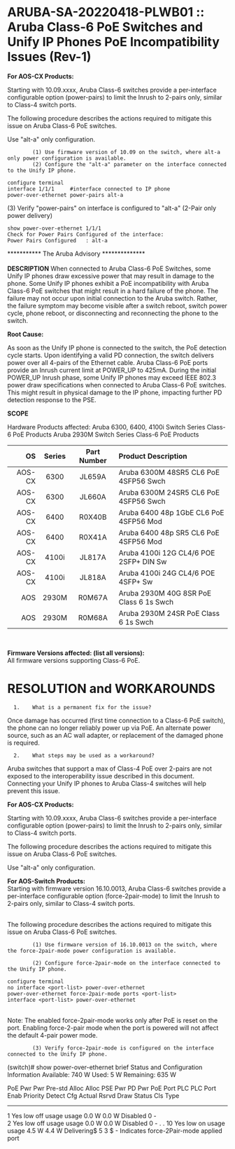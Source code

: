 # ARUBA-SA-20220418-PLWB01 :: Aruba Class-6 PoE Switches and Unify IP Phones PoE Incompatibility Issues (Rev-1)

**For AOS-CX Products:**

Starting with 10.09.xxxx, Aruba Class-6 switches provide a per-interface configurable option (power-pairs) to limit the Inrush to 2-pairs only, similar to Class-4 switch ports.

The following procedure describes the actions required to mitigate this issue on Aruba Class-6 PoE switches.

Use "alt-a" only configuration.

            (1) Use firmware version of 10.09 on the switch, where alt-a only power configuration is available.
            (2) Configure the "alt-a" parameter on the interface connected to the Unify IP phone.
            
```
configure terminal
interface 1/1/1     #interface connected to IP phone
power-over-ethernet power-pairs alt-a
```


(3) Verify "power-pairs" on interface is configured to "alt-a" (2-Pair only power delivery)
```
show power-over-ethernet 1/1/1
Check for Power Pairs Configured of the interface:
Power Pairs Configured   : alt-a
```

*********** The Aruba Advisory **************</br>
</br>
**DESCRIPTION**
When connected to Aruba Class-6 PoE Switches, some Unify IP phones draw excessive power that may result in damage to the phone.
Some Unify IP phones exhibit a PoE incompatibility with Aruba Class-6 PoE switches that might result in a hard failure of the phone. The failure may not occur upon initial connection to the Aruba switch. Rather, the failure symptom may become visible after a switch reboot, switch power cycle, phone reboot, or disconnecting and reconnecting the phone to the switch.

**Root Cause:**

As soon as the Unify IP phone is connected to the switch, the PoE detection cycle starts. Upon identifying a valid PD connection, the switch delivers power over all 4-pairs of the Ethernet cable. Aruba Class-6 PoE ports provide an Inrush current limit at POWER_UP to 425mA.
During the initial POWER_UP Inrush phase, some Unify IP phones may exceed IEEE 802.3 power draw specifications when connected to Aruba Class-6 PoE switches. This might result in physical damage to the IP phone, impacting further PD detection response to the PSE.

 
**SCOPE**

Hardware Products affected:
Aruba 6300, 6400, 4100i Switch Series Class-6 PoE Products
Aruba 2930M Switch Series Class-6 PoE Products </br>

|  OS   | Series | Part Number   | Product Description                |
|-------:|:--------:|:-------------:|:----------------------------------------|
|AOS-CX | 6300     | JL659A       | Aruba 6300M 48SR5 CL6 PoE 4SFP56 Swch   |
|AOS-CX | 6300     | JL660A       | Aruba 6300M 24SR5 CL6 PoE 4SFP56 Swch   |
|AOS-CX | 6400     | R0X40B       | Aruba 6400 48p 1GbE CL6 PoE 4SFP56 Mod  |
|AOS-CX | 6400     | R0X41A       | Aruba 6400 48p SR5 CL6 PoE 4SFP56 Mod   |
|AOS-CX | 4100i    | JL817A       | Aruba 4100i 12G CL4/6 POE 2SFP+ DIN Sw  |
|AOS-CX | 4100i    | JL818A       | Aruba 4100i 24G CL4/6 POE 4SFP+ Sw      |
|AOS    | 2930M    | R0M67A       | Aruba 2930M 40G 8SR PoE Class 6 1s Swch |
|AOS    | 2930M    | R0M68A       | Aruba 2930M 24SR PoE Class 6 1s Swch    |
</br>

**Firmware Versions affected: (list all versions):**
</br>
All firmware versions supporting Class-6 PoE.

# RESOLUTION and WORKAROUNDS

      1.    What is a permanent fix for the issue? 

Once damage has occurred (first time connection to a Class-6 PoE switch), the phone can no longer reliably power up via PoE. An alternate power source, such as an AC wall adapter, or replacement of the damaged phone is required.


      2.    What steps may be used as a workaround?

Aruba switches that support a max of Class-4 PoE over 2-pairs are not exposed to the interoperability issue described in this document. Connecting your Unify IP phones to Aruba Class-4 switches will help prevent this issue.

 

**For AOS-CX Products:**

Starting with 10.09.xxxx, Aruba Class-6 switches provide a per-interface configurable option (power-pairs) to limit the Inrush to 2-pairs only, similar to Class-4 switch ports.

The following procedure describes the actions required to mitigate this issue on Aruba Class-6 PoE switches.

Use "alt-a" only configuration.

**For AOS-Switch Products:**
</br>
Starting with firmware version 16.10.0013, Aruba Class-6 switches provide a per-interface configurable option (force-2pair-mode) to limit the Inrush to 2-pairs only, similar to Class-4 switch ports.

</br>
The following procedure describes the actions required to mitigate this issue on Aruba Class-6 PoE switches.

            (1) Use firmware version of 16.10.0013 on the switch, where the force-2pair-mode power configuration is available.

            (2) Configure force-2pair-mode on the interface connected to the Unify IP phone.

```
configure terminal
no interface <port-list> power-over-ethernet
power-over-ethernet force-2pair-mode ports <port-list>
interface <port-list> power-over-ethernet
```
</br>
Note: The enabled force-2pair-mode works only after PoE is reset on the port. Enabling force-2-pair mode when the port is powered will not affect the default 4-pair power mode. 

            (3) Verify force-2pair-mode is configured on the interface connected to the Unify IP phone. 

(switch)# show power-over-ethernet brief 
 Status and Configuration Information
   Available: 740 W  Used: 5 W  Remaining: 635 W
 
PoE    Pwr  Pwr      Pre-std Alloc Alloc  PSE Pwr PD Pwr  PoE Port     PLC PLC 
Port   Enab Priority Detect  Cfg   Actual Rsrvd   Draw    Status       Cls Type
------ ---- -------- ------- ----- ------ ------- ------- ------------ --- ----
 1    Yes  low      off     usage usage  0.0 W   0.0 W   Disabled     0    -  
 2    Yes  low      off     usage usage  0.0 W   0.0 W   Disabled     0    - 
 .
 . 
 10   Yes  low      on      usage usage  4.5 W   4.4 W   Delivering$  5    3
 $ - Indicates force-2Pair-mode applied port

